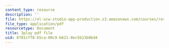 ```yaml
---
content_type: resource
description: ''
file: https://ol-ocw-studio-app-production.s3.amazonaws.com/courses/res-6-012-introduction-to-probability-spring-2018/8701cff8b5ca00c9b6218ec5b13b8bd4_3vMZtGUdTVw.pdf
file_type: application/pdf
resourcetype: Document
title: 3play pdf file
uid: 8701cff8-b5ca-00c9-b621-8ec5b13b8bd4
---
```

